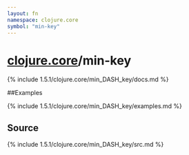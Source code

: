 ```yaml
---
layout: fn
namespace: clojure.core
symbol: "min-key"
---
```


# [clojure.core](../)/min-key

{% include 1.5.1/clojure.core/min_DASH_key/docs.md %}

##Examples

{% include 1.5.1/clojure.core/min_DASH_key/examples.md %}
## Source
{% include 1.5.1/clojure.core/min_DASH_key/src.md %}

